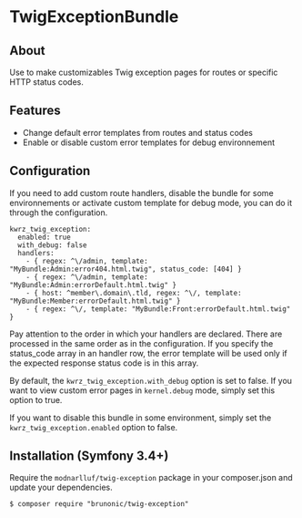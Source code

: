 TwigExceptionBundle
=============


## About

Use to make customizables Twig exception pages for routes or specific HTTP status codes.

## Features

* Change default error templates from routes and status codes
* Enable or disable custom error templates for debug environnement

## Configuration

If you need to add custom route handlers, disable the bundle for some environnements or activate custom template for debug mode, you can do it through the configuration.

    kwrz_twig_exception:
      enabled: true
      with_debug: false
      handlers:
        - { regex: ^\/admin, template: "MyBundle:Admin:error404.html.twig", status_code: [404] }
        - { regex: ^\/admin, template: "MyBundle:Admin:errorDefault.html.twig" }
        - { host: ^member\.domain\.tld, regex: ^\/, template: "MyBundle:Member:errorDefault.html.twig" }
        - { regex: ^\/, template: "MyBundle:Front:errorDefault.html.twig" }

Pay attention to the order in which your handlers are declared. There are processed in the same order as in the configuration. If you specify the status_code array in an handler row, the error template will be used only if the expected response status code is in this array.

By default, the `kwrz_twig_exception.with_debug` option is set to false. If you want to view custom error pages in `kernel.debug` mode, simply set this option to true.

If you want to disable this bundle in some environment, simply set the `kwrz_twig_exception.enabled` option to false.

## Installation (Symfony 3.4+)

Require the `modnarlluf/twig-exception` package in your composer.json and update your dependencies.

    $ composer require "brunonic/twig-exception"